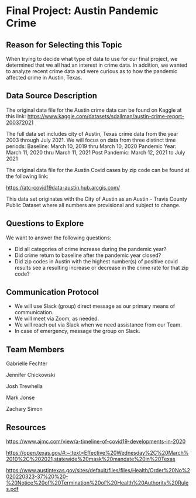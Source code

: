 # Final Project: Austin Pandemic Crime

## Reason for Selecting this Topic
When trying to decide what type of data to use for our final project, we determined that we all had an interest in crime data.  In addition, we wanted to analyze recent crime data and were curious as to how the pandemic affected crime in Austin, Texas.

## Data Source Description
The original data file for the Austin crime data can be found on Kaggle at this link: https://www.kaggle.com/datasets/sdallman/austin-crime-report-200372021

The full data set includes city of Austin, Texas crime data from the year 2003 through July 2021.  We will focus on data from three distinct time periods:
Baseline: March 10, 2019 thru March 10, 2020
Pandemic Year: March 11, 2020 thru March 11, 2021
Post Pandemic: March 12, 2021 to July 2021

The original data file for the Austin Covid cases by zip code can be found at the following link: 

https://atc-covid19data-austin.hub.arcgis.com/

This data set originates with the City of Austin as an Austin - Travis County Public Dataset where all numbers are provisional and subject to change.

## Questions to Explore
We want to answer the following questions: 
- Did all categories of crime increase during the pandemic year?  
- Did crime return to baseline after the pandemic year closed?
- Did zip codes in Austin with the highest number(s) of positive covid results see a resulting increase or decrease in the crime rate for that zip code?

##  Communication Protocol
- We will use Slack (group) direct message as our primary means of communication. 
- We will meet via Zoom, as needed.
- We will reach out via Slack when we need assistance from our Team.
- In case of emergency, message the group on Slack.


## Team Members
Gabrielle Fechter

Jennifer Chickowski

Josh Trewhella

Mark Jonse

Zachary Simon


## Resources
https://www.ajmc.com/view/a-timeline-of-covid19-developments-in-2020

https://open.texas.gov/#:~:text=Effective%20Wednesday%2C%20March%2010%2C%202021,statewide%20mask%20mandate%20in%20Texas

https://www.austintexas.gov/sites/default/files/files/Health/Order%20No%2020220323-37%20%20-%20Notice%20of%20Termination%20of%20Health%20Authority%20Rules.pdf
